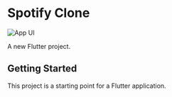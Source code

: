 # Spotify Clone

![App UI](https://user-images.githubusercontent.com/16510597/112126923-80dbbf00-8bf7-11eb-9b6c-89cf3180889f.jpg)

A new Flutter project.

## Getting Started

This project is a starting point for a Flutter application.
